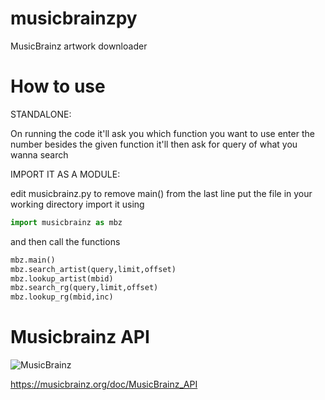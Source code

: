# musicbrainzpy
MusicBrainz artwork downloader 

# How to use

STANDALONE:

On running the code it'll ask you which function you want to use
enter the number besides the given function
it'll then ask for query of what you wanna search

IMPORT IT AS A MODULE:

edit musicbrainz.py to remove main() from the last line
put the file in your working directory
import it using
```py
import musicbrainz as mbz
```
and then call the functions
```py
mbz.main()
mbz.search_artist(query,limit,offset)
mbz.lookup_artist(mbid)
mbz.search_rg(query,limit,offset)
mbz.lookup_rg(mbid,inc)
```

# Musicbrainz API

![MusicBrainz](https://staticbrainz.org/MB/header-logo-1f7dc2a.svg)

https://musicbrainz.org/doc/MusicBrainz_API
